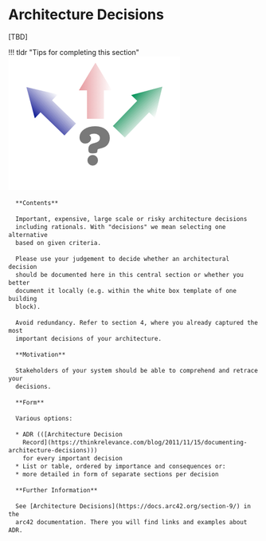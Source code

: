 # Architecture Decisions

[TBD]

!!! tldr "Tips for completing this section"
      ![img](images/09-decision-overview.png)

      **Contents**

      Important, expensive, large scale or risky architecture decisions
      including rationals. With "decisions" we mean selecting one alternative
      based on given criteria.

      Please use your judgement to decide whether an architectural decision
      should be documented here in this central section or whether you better
      document it locally (e.g. within the white box template of one building
      block).

      Avoid redundancy. Refer to section 4, where you already captured the most
      important decisions of your architecture.

      **Motivation**

      Stakeholders of your system should be able to comprehend and retrace your
      decisions.

      **Form**

      Various options:

      * ADR (([Architecture Decision
        Record](https://thinkrelevance.com/blog/2011/11/15/documenting-architecture-decisions)))
        for every important decision
      * List or table, ordered by importance and consequences or:
      * more detailed in form of separate sections per decision

      **Further Information**

      See [Architecture Decisions](https://docs.arc42.org/section-9/) in the
      arc42 documentation. There you will find links and examples about ADR.

